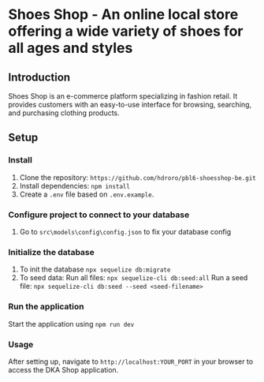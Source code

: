 # Shoes Shop - An online local store offering a wide variety of shoes for all ages and styles

## Introduction
Shoes Shop is an e-commerce platform specializing in fashion retail. It provides customers with an easy-to-use interface for browsing, searching, and purchasing clothing products.

## Setup
### Install
1. Clone the repository: `https://github.com/hdroro/pbl6-shoesshop-be.git`
2. Install dependencies: `npm install`
3. Create a `.env` file based on `.env.example`.
### Configure project to connect to your database
1. Go to `src\models\config\config.json` to fix your database config
### Initialize the database
1. To init the database `npx sequelize db:migrate`
2. To seed data: 
    Run all files: `npx sequelize-cli db:seed:all`
    Run a seed file: `npx sequelize-cli db:seed --seed <seed-filename>`
### Run the application
Start the application using `npm run dev`
### Usage
After setting up, navigate to `http://localhost:YOUR_PORT` in your browser to access the DKA Shop application.